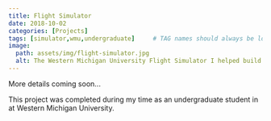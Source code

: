 ```yaml
---
title: Flight Simulator
date: 2018-10-02
categories: [Projects]
tags: [simulator,wmu,undergraduate]     # TAG names should always be lowercase
image:
  path: assets/img/flight-simulator.jpg
  alt: The Western Michigan University Flight Simulator I helped build as a project during my undergraduate degree.
---
```


More details coming soon...

This project was completed during my time as an undergraduate student in at Western Michigan University.